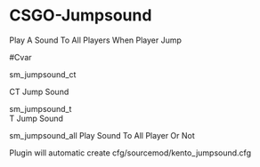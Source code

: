 # CSGO-Jumpsound

Play A Sound To All Players When Player Jump

#Cvar

sm_jumpsound_ct 

CT Jump Sound


sm_jumpsound_t  
T Jump Sound

sm_jumpsound_all
Play Sound To All Player Or Not

Plugin will automatic create cfg/sourcemod/kento_jumpsound.cfg
